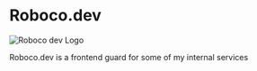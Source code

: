 # Roboco.dev

![Roboco dev Logo](https://github.com/user-attachments/assets/10ac2345-cc76-41b0-aa6a-b8149b3fb341)

Roboco.dev is a frontend guard for some of my internal services
